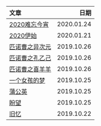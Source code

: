 | 文章 | 日期 |
| :- | -: |
| [2020难忘今宵](blog/2020/01.md) | 2020.01.24 |
| [2020伊始](blog/2020/01/.md) | 2020.01.21 |
| [匹诺曹之异次元](blog/2019/10/story-pnc-3.md) | 2019.10.26 |
| [匹诺曹之孔乙己](blog/2019/10/story-pnc-2.md) | 2019.10.26 |
| [匹诺曹之喜羊羊](blog/2019/10/story-pnc-1.md) | 2019.10.26 |
| [一个女孩的梦](blog/2019/10/a-girls-dream.md) | 2019.10.25 |
| [蒲公英](blog/2019/10/dandelion.md) | 2019.10.25 |
| [盼望](blog/2019/10/expect.md) | 2019.10.25 |
| [旧忆](blog/2019/10/old-memrory.md) | 2019.10.22 |



